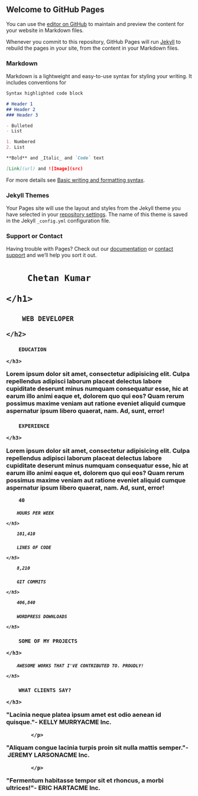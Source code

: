 ## Welcome to GitHub Pages

You can use the [editor on GitHub](https://github.com/Portpholio/about-me/edit/gh-pages/index.md) to maintain and preview the content for your website in Markdown files.

Whenever you commit to this repository, GitHub Pages will run [Jekyll](https://jekyllrb.com/) to rebuild the pages in your site, from the content in your Markdown files.

### Markdown

Markdown is a lightweight and easy-to-use syntax for styling your writing. It includes conventions for

```markdown
Syntax highlighted code block

# Header 1
## Header 2
### Header 3

- Bulleted
- List

1. Numbered
2. List

**Bold** and _Italic_ and `Code` text

[Link](url) and ![Image](src)
```

For more details see [Basic writing and formatting syntax](https://docs.github.com/en/github/writing-on-github/getting-started-with-writing-and-formatting-on-github/basic-writing-and-formatting-syntax).

### Jekyll Themes

Your Pages site will use the layout and styles from the Jekyll theme you have selected in your [repository settings](https://github.com/Portpholio/about-me/settings/pages). The name of this theme is saved in the Jekyll `_config.yml` configuration file.

### Support or Contact

Having trouble with Pages? Check out our [documentation](https://docs.github.com/categories/github-pages-basics/) or [contact support](https://support.github.com/contact) and we’ll help you sort it out.
<!-- wp:heading {"level":1} -->

<h1>

		Chetan Kumar 

	</h1>

<!-- /wp:heading -->

<!-- wp:heading -->

<h2>

		WEB DEVELOPER

	</h2>

<!-- /wp:heading -->

<!-- wp:heading {"level":3} -->

<h3>

		EDUCATION

	</h3>

<!-- /wp:heading -->

<!-- wp:paragraph -->

<p>Lorem ipsum dolor sit amet, consectetur adipisicing elit. Culpa repellendus adipisci laborum placeat delectus labore cupiditate deserunt minus numquam consequatur esse, hic at earum illo animi eaque et, dolorem quo qui eos? Quam rerum possimus maxime veniam aut ratione eveniet aliquid cumque aspernatur ipsum libero quaerat, nam. Ad, sunt, error!</p>

<!-- /wp:paragraph -->

<!-- wp:heading {"level":3} -->

<h3>

		EXPERIENCE

	</h3>

<!-- /wp:heading -->

<!-- wp:paragraph -->

<p>Lorem ipsum dolor sit amet, consectetur adipisicing elit. Culpa repellendus adipisci laborum placeat delectus labore cupiditate deserunt minus numquam consequatur esse, hic at earum illo animi eaque et, dolorem quo qui eos? Quam rerum possimus maxime veniam aut ratione eveniet aliquid cumque aspernatur ipsum libero quaerat, nam. Ad, sunt, error!

		40

</p>

<!-- /wp:paragraph -->

<!-- wp:heading {"level":5} -->

<h5>

		HOURS PER WEEK

	</h5>

<!-- /wp:heading -->

<!-- wp:paragraph -->

<p>

		101,410

</p>

<!-- /wp:paragraph -->

<!-- wp:heading {"level":5} -->

<h5>

		LINES OF CODE

	</h5>

<!-- /wp:heading -->

<!-- wp:paragraph -->

<p>

		8,210

</p>

<!-- /wp:paragraph -->

<!-- wp:heading {"level":5} -->

<h5>

		GIT COMMITS

	</h5>

<!-- /wp:heading -->

<!-- wp:paragraph -->

<p>

		406,840

</p>

<!-- /wp:paragraph -->

<!-- wp:heading {"level":5} -->

<h5>

		WORDPRESS DOWNLOADS

	</h5>

<!-- /wp:heading -->

<!-- wp:heading {"level":3} -->

<h3>

		SOME OF MY PROJECTS

	</h3>

<!-- /wp:heading -->

<!-- wp:heading {"level":5} -->

<h5>

		AWESOME WORKS THAT I'VE CONTRIBUTED TO. PROUDLY!

	</h5>

<!-- /wp:heading -->

<!-- wp:heading {"level":3} -->

<h3>

		WHAT CLIENTS SAY?

	</h3>

<!-- /wp:heading -->

<!-- wp:paragraph -->

<p><strong>"Lacinia neque platea ipsum amet est odio aenean id quisque."</strong><strong>-&nbsp;KELLY MURRY</strong>ACME&nbsp;Inc.		

			</p>

<!-- /wp:paragraph -->

<!-- wp:paragraph -->

<p><strong>"Aliquam congue lacinia turpis proin sit nulla mattis semper."</strong><strong>-&nbsp;JEREMY LARSON</strong>ACME&nbsp;Inc.		

			</p>

<!-- /wp:paragraph -->

<!-- wp:paragraph -->

<p><strong>"Fermentum habitasse tempor sit et rhoncus, a morbi ultrices!"</strong><strong>-&nbsp;ERIC HART</strong>ACME&nbsp;Inc.</p>

<!-- /wp:paragraph -->
